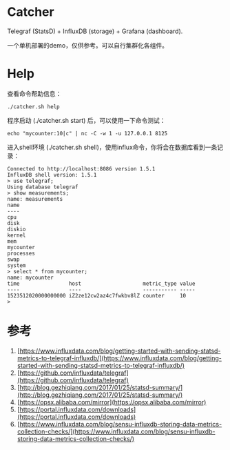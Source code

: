 # Catcher

Telegraf (StatsD) + InfluxDB (storage) + Grafana (dashboard).

一个单机部署的demo，仅供参考。可以自行集群化各组件。

# Help

查看命令帮助信息：

    ./catcher.sh help

程序启动 (./catcher.sh start) 后，可以使用一下命令测试：

    echo "mycounter:10|c" | nc -C -w 1 -u 127.0.0.1 8125

进入shell环境 (./catcher.sh shell)，使用influx命令，你将会在数据库看到一条记录：

    Connected to http://localhost:8086 version 1.5.1
    InfluxDB shell version: 1.5.1
    > use telegraf;
    Using database telegraf
    > show measurements;
    name: measurements
    name
    ----
    cpu
    disk
    diskio
    kernel
    mem
    mycounter
    processes
    swap
    system
    > select * from mycounter;
    name: mycounter
    time                host                    metric_type value
    ----                ----                    ----------- -----
    1523512020000000000 iZ2ze12cw2az4c7fwkbv8lZ counter     10
    >

# 参考

1. [https://www.influxdata.com/blog/getting-started-with-sending-statsd-metrics-to-telegraf-influxdb/](https://www.influxdata.com/blog/getting-started-with-sending-statsd-metrics-to-telegraf-influxdb/)
2. [https://github.com/influxdata/telegraf](https://github.com/influxdata/telegraf)
3. [http://blog.gezhiqiang.com/2017/01/25/statsd-summary/](http://blog.gezhiqiang.com/2017/01/25/statsd-summary/)
4. [https://opsx.alibaba.com/mirror](https://opsx.alibaba.com/mirror)
5. [https://portal.influxdata.com/downloads](https://portal.influxdata.com/downloads)
6. [https://www.influxdata.com/blog/sensu-influxdb-storing-data-metrics-collection-checks/](https://www.influxdata.com/blog/sensu-influxdb-storing-data-metrics-collection-checks/)
